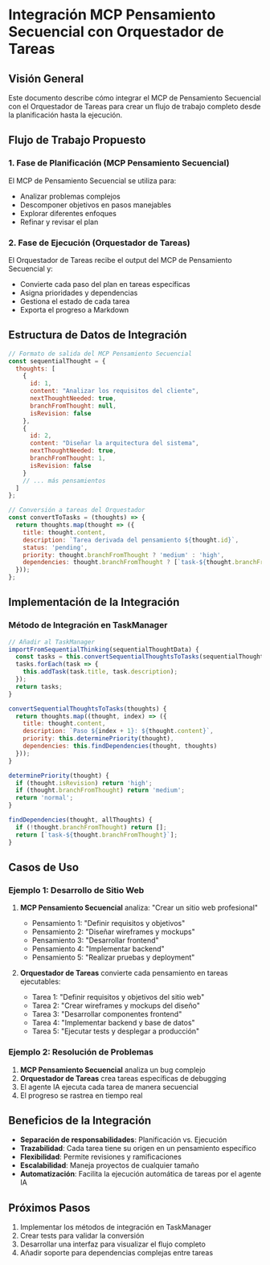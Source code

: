 # Integración MCP Pensamiento Secuencial con Orquestador de Tareas

## Visión General

Este documento describe cómo integrar el MCP de Pensamiento Secuencial con el Orquestador de Tareas para crear un flujo de trabajo completo desde la planificación hasta la ejecución.

## Flujo de Trabajo Propuesto

### 1. Fase de Planificación (MCP Pensamiento Secuencial)

El MCP de Pensamiento Secuencial se utiliza para:
- Analizar problemas complejos
- Descomponer objetivos en pasos manejables
- Explorar diferentes enfoques
- Refinar y revisar el plan

### 2. Fase de Ejecución (Orquestador de Tareas)

El Orquestador de Tareas recibe el output del MCP de Pensamiento Secuencial y:
- Convierte cada paso del plan en tareas específicas
- Asigna prioridades y dependencias
- Gestiona el estado de cada tarea
- Exporta el progreso a Markdown

## Estructura de Datos de Integración

```javascript
// Formato de salida del MCP Pensamiento Secuencial
const sequentialThought = {
  thoughts: [
    {
      id: 1,
      content: "Analizar los requisitos del cliente",
      nextThoughtNeeded: true,
      branchFromThought: null,
      isRevision: false
    },
    {
      id: 2,
      content: "Diseñar la arquitectura del sistema",
      nextThoughtNeeded: true,
      branchFromThought: 1,
      isRevision: false
    }
    // ... más pensamientos
  ]
};

// Conversión a tareas del Orquestador
const convertToTasks = (thoughts) => {
  return thoughts.map(thought => ({
    title: thought.content,
    description: `Tarea derivada del pensamiento ${thought.id}`,
    status: 'pending',
    priority: thought.branchFromThought ? 'medium' : 'high',
    dependencies: thought.branchFromThought ? [`task-${thought.branchFromThought}`] : []
  }));
};
```

## Implementación de la Integración

### Método de Integración en TaskManager

```javascript
// Añadir al TaskManager
importFromSequentialThinking(sequentialThoughtData) {
  const tasks = this.convertSequentialThoughtsToTasks(sequentialThoughtData.thoughts);
  tasks.forEach(task => {
    this.addTask(task.title, task.description);
  });
  return tasks;
}

convertSequentialThoughtsToTasks(thoughts) {
  return thoughts.map((thought, index) => ({
    title: thought.content,
    description: `Paso ${index + 1}: ${thought.content}`,
    priority: this.determinePriority(thought),
    dependencies: this.findDependencies(thought, thoughts)
  }));
}

determinePriority(thought) {
  if (thought.isRevision) return 'high';
  if (thought.branchFromThought) return 'medium';
  return 'normal';
}

findDependencies(thought, allThoughts) {
  if (!thought.branchFromThought) return [];
  return [`task-${thought.branchFromThought}`];
}
```

## Casos de Uso

### Ejemplo 1: Desarrollo de Sitio Web

1. **MCP Pensamiento Secuencial** analiza: "Crear un sitio web profesional"
   - Pensamiento 1: "Definir requisitos y objetivos"
   - Pensamiento 2: "Diseñar wireframes y mockups"
   - Pensamiento 3: "Desarrollar frontend"
   - Pensamiento 4: "Implementar backend"
   - Pensamiento 5: "Realizar pruebas y deployment"

2. **Orquestador de Tareas** convierte cada pensamiento en tareas ejecutables:
   - Tarea 1: "Definir requisitos y objetivos del sitio web"
   - Tarea 2: "Crear wireframes y mockups del diseño"
   - Tarea 3: "Desarrollar componentes frontend"
   - Tarea 4: "Implementar backend y base de datos"
   - Tarea 5: "Ejecutar tests y desplegar a producción"

### Ejemplo 2: Resolución de Problemas

1. **MCP Pensamiento Secuencial** analiza un bug complejo
2. **Orquestador de Tareas** crea tareas específicas de debugging
3. El agente IA ejecuta cada tarea de manera secuencial
4. El progreso se rastrea en tiempo real

## Beneficios de la Integración

- **Separación de responsabilidades**: Planificación vs. Ejecución
- **Trazabilidad**: Cada tarea tiene su origen en un pensamiento específico
- **Flexibilidad**: Permite revisiones y ramificaciones
- **Escalabilidad**: Maneja proyectos de cualquier tamaño
- **Automatización**: Facilita la ejecución automática de tareas por el agente IA

## Próximos Pasos

1. Implementar los métodos de integración en TaskManager
2. Crear tests para validar la conversión
3. Desarrollar una interfaz para visualizar el flujo completo
4. Añadir soporte para dependencias complejas entre tareas